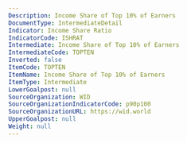 ```yaml
---
Description: Income Share of Top 10% of Earners
DocumentType: IntermediateDetail
Indicator: Income Share Ratio
IndicatorCode: ISHRAT
Intermediate: Income Share of Top 10% of Earners
IntermediateCode: TOPTEN
Inverted: false
ItemCode: TOPTEN
ItemName: Income Share of Top 10% of Earners
ItemType: Intermediate
LowerGoalpost: null
SourceOrganization: WID
SourceOrganizationIndicatorCode: p90p100
SourceOrganizationURL: https://wid.world
UpperGoalpost: null
Weight: null
---
```


